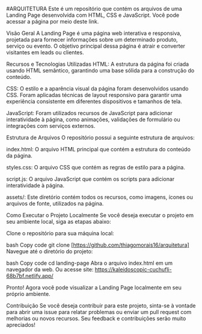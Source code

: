 #ARQUITETURA
Este é um repositório que contém os arquivos de uma Landing Page desenvolvida com HTML, CSS e JavaScript. Você pode acessar a página por meio deste link.

Visão Geral
A Landing Page é uma página web interativa e responsiva, projetada para fornecer informações sobre um determinado produto, serviço ou evento. O objetivo principal dessa página é atrair e converter visitantes em leads ou clientes.

Recursos e Tecnologias Utilizadas
HTML: A estrutura da página foi criada usando HTML semântico, garantindo uma base sólida para a construção do conteúdo.

CSS: O estilo e a aparência visual da página foram desenvolvidos usando CSS. Foram aplicadas técnicas de layout responsivo para garantir uma experiência consistente em diferentes dispositivos e tamanhos de tela.

JavaScript: Foram utilizados recursos de JavaScript para adicionar interatividade à página, como animações, validações de formulário ou integrações com serviços externos.

Estrutura de Arquivos
O repositório possui a seguinte estrutura de arquivos:

index.html: O arquivo HTML principal que contém a estrutura do conteúdo da página.

styles.css: O arquivo CSS que contém as regras de estilo para a página.

script.js: O arquivo JavaScript que contém os scripts para adicionar interatividade à página.

assets/: Este diretório contém todos os recursos, como imagens, ícones ou arquivos de fonte, utilizados na página.

Como Executar o Projeto Localmente
Se você deseja executar o projeto em seu ambiente local, siga as etapas abaixo:

Clone o repositório para sua máquina local:

bash
Copy code
git clone [https://github.com/thiagomorais16/arquitetura]
Navegue até o diretório do projeto:

bash
Copy code
cd landing-page
Abra o arquivo index.html em um navegador da web. 
Ou acesse site: https://kaleidoscopic-cuchufli-68b7bf.netlify.app/

Pronto! Agora você pode visualizar a Landing Page localmente em seu próprio ambiente.

Contribuição
Se você deseja contribuir para este projeto, sinta-se à vontade para abrir uma issue para relatar problemas ou enviar um pull request com melhorias ou novos recursos. Seu feedback e contribuições serão muito apreciados!
